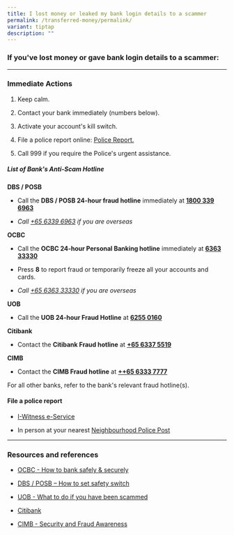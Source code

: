 ```yaml
---
title: I lost money or leaked my bank login details to a scammer
permalink: /transferred-money/permalink/
variant: tiptap
description: ""
---
```

<h3>If you've lost money or gave bank login details to a scammer:</h3>
<hr>
<h3>Immediate Actions</h3>
<ol data-tight="true" class="tight">
<li>
<p>Keep calm.</p>
</li>
<li>
<p>Contact your bank immediately (numbers below).</p>
</li>
<li>
<p>Activate your account's kill switch.</p>
</li>
<li>
<p>File a police report online: <a href="https://eservices.police.gov.sg/content/policehubhome/homepage/police-report.html" rel="noopener noreferrer nofollow" target="_blank">Police Report.</a>
</p>
</li>
<li>
<p>Call 999 if you require the Police's urgent assistance.</p>
</li>
</ol>
<h5>List of Bank's Anti-Scam Hotline</h5>
<p><strong>DBS / POSB</strong>
</p>
<ul data-tight="true" class="tight">
<li>
<p>Call the <strong>DBS / POSB 24-hour fraud hotline</strong> immediately at <strong><a href="tel:1800 339 6963" rel="noopener noreferrer nofollow" target="_blank">1800 339 6963</a></strong>
</p>
</li>
<li>
<p><em>Call <a href="tel:+65 6339 6963" rel="noopener noreferrer nofollow" target="_blank">+65 6339 6963</a> if you are overseas</em>
</p>
</li>
</ul>
<p><strong>OCBC</strong>
</p>
<ul data-tight="true" class="tight">
<li>
<p>Call the <strong>OCBC 24-hour Personal Banking hotline</strong> immediately
at <strong><a href="tel:6363 3333" rel="noopener noreferrer nofollow" target="_blank">6363 33330</a></strong>
</p>
</li>
<li>
<p>Press <strong>8</strong> to report fraud or temporarily freeze all your
accounts and cards.</p>
</li>
<li>
<p><em>Call <a href="tel:+65 6363 3333" rel="noopener noreferrer nofollow" target="_blank">+65 6363 33330</a> if you are overseas</em>
</p>
</li>
</ul>
<p><strong>UOB</strong>
</p>
<ul data-tight="true" class="tight">
<li>
<p>Call the <strong>UOB 24-hour Fraud Hotline</strong> at <strong><a href="tel:6255 0160" rel="noopener noreferrer nofollow" target="_blank">6255 0160</a></strong>
</p>
</li>
</ul>
<p><strong>Citibank</strong>
</p>
<ul data-tight="true" class="tight">
<li>
<p>Contact the <strong>Citibank Fraud hotline</strong> at <strong><a href="tel:+65 6337 5519" rel="noopener noreferrer nofollow" target="_blank">+65 6337 5519</a></strong>
</p>
</li>
</ul>
<p><strong>CIMB</strong>
</p>
<ul data-tight="true" class="tight">
<li>
<p>Contact the <strong>CIMB Fraud hotline</strong> at <strong><a href="tel:+65 6333 7777" rel="noopener noreferrer nofollow" target="_blank">++65 6333 7777</a></strong>
</p>
</li>
</ul>
<p>For all other banks, refer to the bank's relevant fraud hotline(s).</p>
<h4>File a police report</h4>
<ul data-tight="true" class="tight">
<li>
<p><a href="https://eservices.police.gov.sg/content/policehubhome/homepage/police-report.html" rel="noopener noreferrer nofollow" target="_blank">I-Witness e-Service</a>
</p>
</li>
<li>
<p>In person at your nearest <a href="https://www.sgdi.gov.sg/other-organisations/police-posts-manned-npps" rel="noopener noreferrer nofollow" target="_blank">Neighbourhood Police Post</a>
</p>
</li>
</ul>
<hr>
<h3>Resources and references</h3>
<ul data-tight="true" class="tight">
<li>
<p><a href="https://www.ocbc.com/personal-banking/security/secure-banking-ways/impersonation-scams" rel="noopener noreferrer nofollow" target="_blank">OCBC - How to bank safely &amp; securely</a>
</p>
</li>
<li>
<p><a href="https://www.dbs.com.sg/personal/support/bank-ssb-safety-switch.html" rel="noopener noreferrer nofollow" target="_blank">DBS / POSB – How to set safety switch</a>
</p>
</li>
<li>
<p><a href="https://www.uob.com.sg/personal/digital-banking/pib/security/what-to-do-if-you-have-been-scammed/index.page" rel="noopener noreferrer nofollow" target="_blank">UOB - What to do if you have been scammed</a>
</p>
</li>
<li>
<p><a href="https://www.citibank.com.sg/static/contact/" rel="noopener noreferrer nofollow" target="_blank">Citibank</a>
</p>
</li>
<li>
<p><a href="https://www.cimb.com.sg/en/personal/help-support/security-fraud.html" rel="noopener noreferrer nofollow" target="_blank">CIMB - Security and Fraud Awareness</a>
</p>
</li>
</ul>
<p></p>